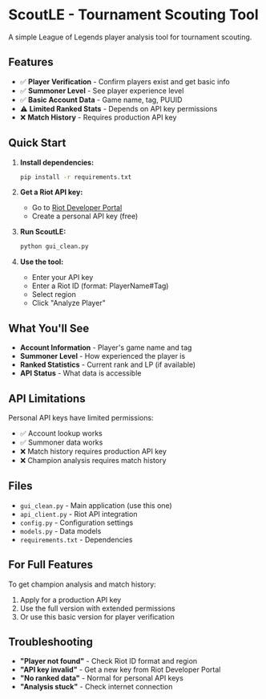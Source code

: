 # ScoutLE - Tournament Scouting Tool

A simple League of Legends player analysis tool for tournament scouting.

## Features

- ✅ **Player Verification** - Confirm players exist and get basic info
- ✅ **Summoner Level** - See player experience level
- ✅ **Basic Account Data** - Game name, tag, PUUID
- ⚠️ **Limited Ranked Stats** - Depends on API key permissions
- ❌ **Match History** - Requires production API key

## Quick Start

1. **Install dependencies:**
   ```bash
   pip install -r requirements.txt
   ```

2. **Get a Riot API key:**
   - Go to [Riot Developer Portal](https://developer.riotgames.com/)
   - Create a personal API key (free)

3. **Run ScoutLE:**
   ```bash
   python gui_clean.py
   ```

4. **Use the tool:**
   - Enter your API key
   - Enter a Riot ID (format: PlayerName#Tag)
   - Select region
   - Click "Analyze Player"

## What You'll See

- **Account Information** - Player's game name and tag
- **Summoner Level** - How experienced the player is
- **Ranked Statistics** - Current rank and LP (if available)
- **API Status** - What data is accessible

## API Limitations

Personal API keys have limited permissions:
- ✅ Account lookup works
- ✅ Summoner data works
- ❌ Match history requires production API key
- ❌ Champion analysis requires match history

## Files

- `gui_clean.py` - Main application (use this one)
- `api_client.py` - Riot API integration
- `config.py` - Configuration settings
- `models.py` - Data models
- `requirements.txt` - Dependencies

## For Full Features

To get champion analysis and match history:
1. Apply for a production API key
2. Use the full version with extended permissions
3. Or use this basic version for player verification

## Troubleshooting

- **"Player not found"** - Check Riot ID format and region
- **"API key invalid"** - Get a new key from Riot Developer Portal
- **"No ranked data"** - Normal for personal API keys
- **"Analysis stuck"** - Check internet connection
